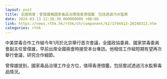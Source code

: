 ```yaml
---
layout: post
title: 全國兩會｜曾偉雄稱國家毒品治理值香港借鑑　包括透過污水監察
date: 2024-03-13 12:38:30.000000000 +08:00
link: https://news.rthk.hk/rthk/ch/component/k2/1744413-20240313.htm
categories: rthk
---
```


中美禁毒合作工作組今年1月於北京舉行首次會議，全國政協委員、國家禁毒委員會副主任曾偉雄，早前出席全國兩會時接受本台專訪。他相信工作組短期有望再次舉行會議，研究合作細節。

曾偉雄提到，國家毒品治理工作全方位，值得香港借鑑，包括嘗試透過污水監察毒品情況。
